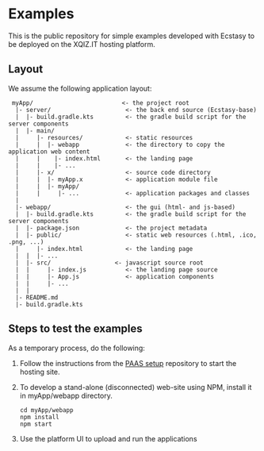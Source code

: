 # Examples #

This is the public repository for simple examples developed with Ecstasy to be deployed
on the XQIZ.IT hosting platform.

## Layout ##

We assume the following application layout:

     myApp/                         <- the project root
      |- server/                     <- the back end source (Ecstasy-base)
      |  |- build.gradle.kts         <- the gradle build script for the server components
      |  |- main/
      |     |- resources/            <- static resources
      |     |  |- webapp             <- the directory to copy the application web content
      |     |    |- index.html       <- the landing page
      |     |    |- ...
      |     |- x/                    <- source code directory
      |     |  |- myApp.x            <- application module file
      |     |  |- myApp/
      |     |     |- ...             <- application packages and classes
      |
      |- webapp/                     <- the gui (html- and js-based)
      |  |- build.gradle.kts         <- the gradle build script for the server components
      |  |- package.json             <- the project metadata
      |  |- public/                  <- static web resources (.html, .ico, .png, ...) 
      |     |- index.html            <- the landing page
      |  |  |- ...
      |  |- src/                  <- javascript source root
      |  |     |- index.js           <- the landing page source
      |  |     |- App.js             <- application components
      |  |     |- ...
      |  | 
      |- README.md
      |- build.gradle.kts

## Steps to test the examples

As a temporary process, do the following:

1. Follow the instructions from the [PAAS setup](https://github.com/xtclang/platform/blob/master/README.md#steps-to-test-the-paas-functionality) 
   repository to start the hosting site.

2. To develop a stand-alone (disconnected) web-site using NPM, install it in myApp/webapp directory. 
   
       cd myApp/webapp 
       npm install
       npm start

3. Use the platform UI to upload and run the applications
